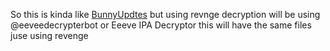 So this is kinda like [BunnyUpdtes](https://github.com/daisuke1227/BunnyUpdates) but using revnge decryption will be using @eeveedecrypterbot or Eeeve IPA Decryptor this will have the same files juse using revenge

